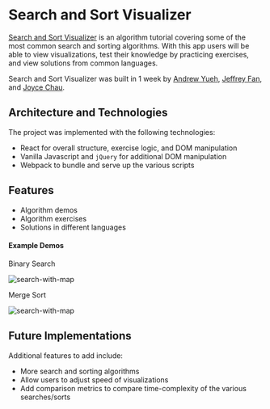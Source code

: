 # Search and Sort Visualizer

[Search and Sort Visualizer](https://jeffreyfan93.github.io/SearchAndSort/#/bsearch) is an algorithm tutorial covering some of the most common search and sorting algorithms.  With this app users will be able to view visualizations, test their knowledge by practicing exercises, and view solutions from common languages.

Search and Sort Visualizer was built in 1 week by [Andrew Yueh](https://github.com/andrew1007),
[Jeffrey Fan](https://github.com/jeffreyfan93), and [Joyce Chau](https://github.com/joycechau).

## Architecture and Technologies
The project was implemented with the following technologies:
* React for overall structure, exercise logic, and DOM manipulation
* Vanilla Javascript and ```jQuery``` for additional DOM manipulation
* Webpack to bundle and serve up the various scripts

## Features
* Algorithm demos
* Algorithm exercises
* Solutions in different languages

#### Example Demos

Binary Search

![search-with-map](./assets/bsearch_demo.gif)


Merge Sort

![search-with-map](./assets/mergesort_demo.gif)

## Future Implementations
Additional features to add include:
* More search and sorting algorithms
* Allow users to adjust speed of visualizations
* Add comparison metrics to compare time-complexity of the various searches/sorts
